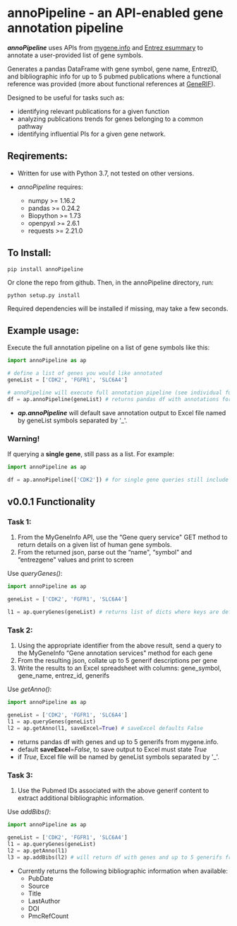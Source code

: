 # annoPipeline - an API-enabled gene annotation pipeline

***annoPipeline*** uses APIs from [mygene.info](http://mygene.info/) and [Entrez esummary](https://dataguide.nlm.nih.gov/eutilities/utilities.html#esummary) to annotate a user-provided list of gene symbols.

Generates a pandas DataFrame with gene symbol, gene name, EntrezID, and bibliographic info for up to 5 pubmed publications where a functional reference was provided (more about functional references at [GeneRIF](https://www.ncbi.nlm.nih.gov/gene/about-generif)).

Designed to be useful for tasks such as:
* identifying relevant publications for a given function
* analyzing publications trends for genes belonging to a common pathway
* identifying influential PIs for a given gene network. 

## Reqirements:

* Written for use with Python 3.7, not tested on other versions.

* *annoPipeline* requires:
    - numpy >= 1.16.2
    - pandas >= 0.24.2
    - Biopython >= 1.73
    - openpyxl >= 2.6.1
    - requests >= 2.21.0

## To Install:
```
pip install annoPipeline
```

Or clone the repo from github.
Then, in the annoPipeline directory, run:
```
python setup.py install
```
Required dependencies will be installed if missing, may take a few seconds.

## Example usage:

Execute the full annotation pipeline on a list of gene symbols like this:
```python
import annoPipeline as ap

# define a list of genes you would like annotated
geneList = ['CDK2', 'FGFR1', 'SLC6A4']

# annoPipeline will execute full annotation pipeline (see individual functions below). 
df = ap.annoPipeline(geneList) # returns pandas df with annotations for gene and bibliographic info.
```
- ***ap.annoPipeline*** will default save annotation output to Excel file named by geneList symbols separated by '_'.

### Warning! 
If querying a **single gene**, still pass as a list. For example:
```python
import annoPipeline as ap

df = ap.annoPipeline(['CDK2']) # for single gene queries still include [] - will be fixed in later version
```


## v0.0.1 Functionality

### Task 1:
1.  From the MyGeneInfo API, use the “Gene query service" GET method to return details on a given list of human gene symbols.
2.  From the returned json, parse out the “name", “symbol" and “entrezgene" values and print to screen

Use *queryGenes()*:
```python
import annoPipeline as ap

geneList = ['CDK2', 'FGFR1', 'SLC6A4']

l1 = ap.queryGenes(geneList) # returns list of dicts where keys are default mygene fields (symbol,name,taxid,entrezgene,ensemblgene)
```

### Task 2: 
1. 	Using the appropriate identifier from the above result, send a query to the MyGeneInfo “Gene annotation services" method for each gene
2.	From the resulting json, collate up to 5 generif descriptions per gene
3.	Write the results to an Excel spreadsheet with columns: gene_symbol, gene_name, entrez_id, generifs

Use *getAnno()*:
```python
import annoPipeline as ap

geneList = ['CDK2', 'FGFR1', 'SLC6A4']
l1 = ap.queryGenes(geneList)
l2 = ap.getAnno(l1, saveExcel=True) # saveExcel defaults False
```
- returns pandas df with genes and up to 5 generifs from mygene.info. 
- default **saveExcel**=*False*, to save output to Excel must state *True*
- if *True*, Excel file will be named by geneList symbols separated by '_'. 

### Task 3:
1.  Use the Pubmed IDs associated with the above generif content to extract additional bibliographic information.

Use *addBibs()*:
```python
import annoPipeline as ap

geneList = ['CDK2', 'FGFR1', 'SLC6A4']
l1 = ap.queryGenes(geneList)
l2 = ap.getAnno(l1)
l3 = ap.addBibs(l2) # will return df with genes and up to 5 generifs from mygene.info
```  
* Currently returns the following bibliographic information when available:
    * PubDate
    * Source
    * Title
    * LastAuthor
    * DOI
    * PmcRefCount